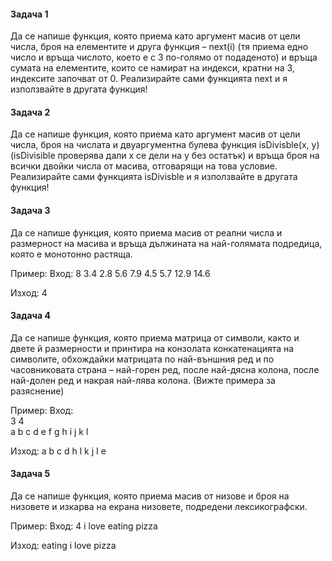 #### Задача 1
Да се напише функция, която приема като аргумент масив от цели числа, броя на елементите и друга функция – next(i) (тя приема едно число и връща числото, което е с 3 по-голямо от подаденото) и връща сумата на елементите, които се намират на индекси, кратни на 3, индексите започват от 0. 
Реализирайте сами функцията next и я използвайте в другата функция!

#### Задача 2
Да се напише функция, която приема като аргумент масив от цели числа, броя на числата и двуаргументна булева функция isDivisble(x, y)   (isDivisible проверява дали x се дели на y без остатък) и връща броя на всички двойки числа от масива, отговарящи на това условие.
Реализирайте сами функцията isDivisble и я използвайте в другата функция!

#### Задача 3
Да се напише функция, която приема масив от реални числа и размерност на масива и връща дължината на най-голямата подредица, която е монотонно растяща.

Пример:
Вход:
8
3.4 2.8 5.6 7.9 4.5 5.7 12.9 14.6

Изход: 4

#### Задача 4
Да се напише функция, която приема матрица от символи, както и двете й размерности и принтира на конзолата конкатенацията на символите, обхождайки матрицата по най-външния ред и по часовниковата страна – най-горен ред, после най-дясна колона, после най-долен ред и накрая най-лява колона. (Вижте примера за разяснение)

Пример:
Вход:				
3 4				
a b c d
e f g h
i j k l

Изход:
a b c d h l k j I e

#### Задача 5
Да се напише функция, която приема масив от низове и броя на низовете и изкарва на екрана низовете, подредени лексикографски.

Пример:
Вход:
4
i
love
eating
pizza

Изход:
eating
i
love
pizza
